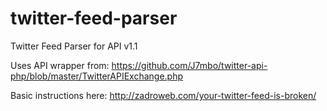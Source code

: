 twitter-feed-parser
===================

Twitter Feed Parser for API v1.1

Uses API wrapper from:
https://github.com/J7mbo/twitter-api-php/blob/master/TwitterAPIExchange.php

Basic instructions here:
http://zadroweb.com/your-twitter-feed-is-broken/
